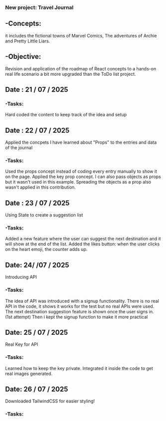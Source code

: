 ### New project: Travel Journal
## -Concepts:
it includes the fictional towns of Marvel Comics, The adventures of Archie and Pretty Little Liars.

## -Objective:
Revision and application of the roadmap of React concepts to a hands-on real life scenario a bit more upgraded than the ToDo list project.


## Date : 21 / 07 / 2025
### -Tasks:
Hard coded the content to keep track of the idea and setup


## Date : 22 / 07 / 2025
Applied the concpets I have learned about "Props" to the entries and data of the journal
### -Tasks: 
Used the props concept instead of coding every entry manually to show it on the page.
Applied the key prop concept.
I can also pass objects as props but it wasn't used in this example. Spreading the objects as a prop also wasn't applied in this contribution.

## Date : 23 / 07 / 2025
Using State to create a suggestion list
### -Tasks:
Added a new feature where the user can suggest the next destination and it will show at the end of the list.
Added the likes button: when the user clicks on the heart emoji, the counter adds up.

## Date: 24/ /07 / 2025
Introducing API
### -Tasks:
The idea of API was introduced with a signup functionality. There is no real API in the code, it shows it works for the test 
but no real APIs were used. 
The next destination suggestion feature is shown once the user signs in. (1st attempt)
Then i kept the signup function to make it more practical

## Date: 25 / 07 / 2025
Real Key for API
### -Tasks:
Learned how to keep the key private.
Integrated it inside the code to get real images generated.

## Date: 26 / 07 / 2025
Downloaded TailwindCSS for easier styling!
### -Tasks:

